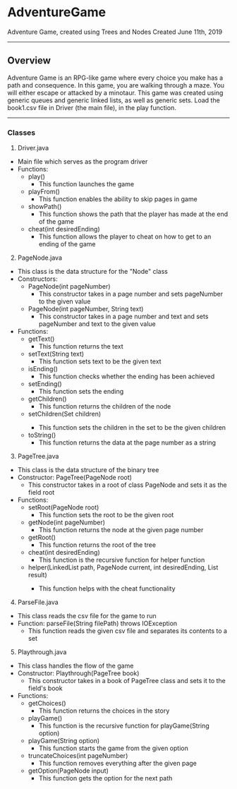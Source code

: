 # AdventureGame
Adventure Game, created using Trees and Nodes
Created June 11th, 2019

-------------------------------------------------------------------------------

## Overview
Adventure Game is an RPG-like game where every choice you make has a path and consequence.
In this game, you are walking through a maze. You will either escape or attacked by a minotaur.
This game was created using generic queues and generic linked lists, as well as generic sets.
Load the book1.csv file in Driver (the main file), in the play function.

-------------------------------------------------------------------------------

### Classes

1. Driver.java
 * Main file which serves as the program driver
 * Functions:
   * play()
     * This function launches the game
   * playFrom()
     * This function enables the ability to skip pages in game
   * showPath()
     * This function shows the path that the player has made at the end of the game
   * cheat(int desiredEnding)
     * This function allows the player to cheat on how to get to an ending of the game

2. PageNode.java
 * This class is the data structure for the "Node" class
 * Constructors:
   * PageNode(int pageNumber)
     * This constructor takes in a page number and sets pageNumber to the given value
   * PageNode(int pageNumber, String text)
     * This constructor takes in a page number and text and sets pageNumber and text to the given value
 * Functions:
   * getText()
     * This function returns the text
   * setText(String text)
     * This function sets text to be the given text
   * isEnding()
     * This function checks whether the ending has been achieved
   * setEnding()
     * This function sets the ending
   * getChildren()
     * This function returns the children of the node
   * setChildren(Set<PageNode> children)
     * This function sets the children in the set to be the given children
   * toString()
     * This function returns the data at the page number as a string


3. PageTree.java
 * This class is the data structure of the binary tree
 * Constructor: PageTree(PageNode root)
   * This constructor takes in a root of class PageNode and sets it as the field root
 * Functions:
   * setRoot(PageNode root)
     * This function sets the root to be the given root
   * getNode(int pageNumber)
     * This function returns the node at the given page number
   * getRoot()
     * This function returns the root of the tree
   * cheat(int desiredEnding)
     * This function is the recursive function for helper function
   * helper(LinkedList<PageNode> path, PageNode current, int desiredEnding, List<PageNode> result)
     * This function helps with the cheat functionality


4. ParseFile.java
 * This class reads the csv file for the game to run
 * Function: parseFile(String filePath) throws IOException
   * This function reads the given csv file and separates its contents to a set


5. Playthrough.java
 * This class handles the flow of the game
 * Constructor: Playthrough(PageTree book)
   * This constructor takes in a book of PageTree class and sets it to the field's book
 * Functions:
   * getChoices()
     * This function returns the choices in the story
   * playGame()
     * This function is the recursive function for playGame(String option)
   * playGame(String option)
     * This function starts the game from the given option
   * truncateChoices(int pageNumber)
     * This function removes everything after the given page
   * getOption(PageNode input)
     * This function gets the option for the next path







